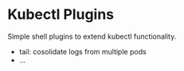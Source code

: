 # Kubectl Plugins

Simple shell plugins to extend kubectl functionality.

- tail: cosolidate logs from multiple pods
- ...